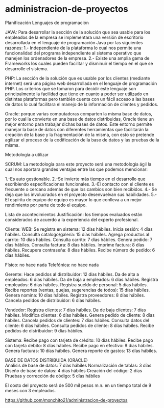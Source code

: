 # administracion-de-proyectos
Planificación
Lenguajes de programación 

JAVA: Para desarrollar la sección de la solución que sea usable para los  empleados de la empresa se implementara una versión de escritorio desarrollada en el lenguaje de programación Java por las siguientes razones:
1.- Independiente de la plataforma lo cual nos permite una funcionalidad del programa independiente al sistema operativo que manejen los ordenadores de la empresa.
2.- Existe una amplia gama de Frameworks los cuales pueden facilitar y disminuir el tiempo en el que se desarrolle el sistema.	

PHP: La sección de la solución que es usable por los clientes (mediante internet) será una página web desarrollada en el lenguaje de programación PHP. Los criterios que se tomaron para decidir este lenguaje son principalmente la facilidad que tiene en cuanto a poder ser utilizado en distintas plataformas pero también cuenta con un fácil acceso a las bases de datos lo cual facilitara el manejo de la información de clientes y pedidos.

Oracle: porque varias computadoras comparten la misma base de datos, por lo cual la convierte en una base de datos distribuidas, Oracle tiene un mejor entorno para trabajar dichas bases de datos. Este entorno permite manejar la base de datos con diferentes herramientas que facilitarán la creación de la base y la fragmentación de la misma, con esto se pretende agilizar el proceso de la codificación de la base de datos y las pruebas de la misma. 



Metodología a utilizar

SCRUM: La metodología para este proyecto será una metodología ágil la cual nos aportara grandes ventajas entre las que podemos mencionar:

1.-Es auto gestionable.
2.-Se invierte más tiempo en el desarrollo que escribiendo especificaciones funcionales.
3.-El contacto con el cliente es frecuente o cercano además de que los cambios son bien recibidos.
4.- Se deja que los involucrados en el proyecto desenvuelvan sus habilidades.
5.-El espíritu de equipo de equipo es mayor lo que conlleva a un mejor rendimiento por parte de todo el equipo.









Lista de acontecimientos 
Justificación: los tiempos evaluados están considerados de acuerdo a la experiencia del experto profesional.

Cliente: 
WEB:
Se registra en sistema: 12 días hábiles.
Inicia sesión: 4 días hábiles.
Consulta catalogo/galería: 15 días hábiles.
Agrega productos al carrito: 10 días hábiles.
Consulta carrito: 7 días hábiles.
Genera pedido: 7 días hábiles.
Consulta factura: 8 días hábiles.
Imprime factura: 8 días hábiles.
Recupera contraseña: 8 días hábiles.
Recibe número de pedido: 6 días hábiles.

Físico: no hace nada
Telefónica: no hace nada 

Gerente: 
Hace pedidos al distribuidor: 12 días hábiles.
Da de alta a empleados: 6 días hábiles.
Da de baja a empleados: 6 días hábiles.
Registra empleados: 6 días hábiles.
Registra sueldo de personal: 5 días hábiles.
Recibe reportes (ventas, quejas, sugerencias de todos): 15 días hábiles.
Genera nomina: 10 días hábiles.
Registra proveedores: 8 días hábiles.
Cancela pedidos de distribuidor: 6 días hábiles.

Vendedor:
Registra clientes: 7 días hábiles.
Da de baja clientes: 7 días hábiles.
Modifica clientes: 6 días hábiles.
Genera pedido de cliente: 8 días hábiles.
Cancela pedidos de clientes: 7 días hábiles.
Consulta datos del cliente: 6 días hábiles.
Consulta pedidos de cliente: 8 días hábiles.
Recibe pedidos de distribuidor: 9 días hábiles.

Sistema:
Recibe pago con tarjeta de crédito: 10 días hábiles.
Recibe pago con tarjeta debito: 8 días hábiles.
Recibe pago en efectivo: 8 días hábiles.
Genera facturas: 10 días hábiles.
Genera reporte de gastos: 13 días hábiles.

BASE DE DATOS DISTRIBUIDA (ORACLE)  
Análisis de base de datos: 7 días hábiles
Normalización de tablas: 3 días
Diseño de base de datos: 4 días hábiles
Creación del código: 2 días
Pruebas y corrección de código: 5 días hábiles

El costo del proyecto será de 500 mil pesos m.n. en un tiempo total de 9 meses con 3 empleados. 

https://github.com/monchito21/administracion-de-proyectos
